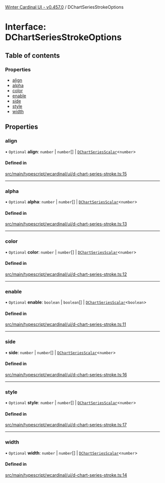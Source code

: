 [Winter Cardinal UI - v0.457.0](../index.md) / DChartSeriesStrokeOptions

# Interface: DChartSeriesStrokeOptions

## Table of contents

### Properties

- [align](DChartSeriesStrokeOptions.md#align)
- [alpha](DChartSeriesStrokeOptions.md#alpha)
- [color](DChartSeriesStrokeOptions.md#color)
- [enable](DChartSeriesStrokeOptions.md#enable)
- [side](DChartSeriesStrokeOptions.md#side)
- [style](DChartSeriesStrokeOptions.md#style)
- [width](DChartSeriesStrokeOptions.md#width)

## Properties

### align

• `Optional` **align**: `number` \| `number`[] \| [`DChartSeriesScalar`](../index.md#dchartseriesscalar)\<`number`\>

#### Defined in

[src/main/typescript/wcardinal/ui/d-chart-series-stroke.ts:15](https://github.com/winter-cardinal/winter-cardinal-ui/blob/v0.457.0/src/main/typescript/wcardinal/ui/d-chart-series-stroke.ts#L15)

___

### alpha

• `Optional` **alpha**: `number` \| `number`[] \| [`DChartSeriesScalar`](../index.md#dchartseriesscalar)\<`number`\>

#### Defined in

[src/main/typescript/wcardinal/ui/d-chart-series-stroke.ts:13](https://github.com/winter-cardinal/winter-cardinal-ui/blob/v0.457.0/src/main/typescript/wcardinal/ui/d-chart-series-stroke.ts#L13)

___

### color

• `Optional` **color**: `number` \| `number`[] \| [`DChartSeriesScalar`](../index.md#dchartseriesscalar)\<`number`\>

#### Defined in

[src/main/typescript/wcardinal/ui/d-chart-series-stroke.ts:12](https://github.com/winter-cardinal/winter-cardinal-ui/blob/v0.457.0/src/main/typescript/wcardinal/ui/d-chart-series-stroke.ts#L12)

___

### enable

• `Optional` **enable**: `boolean` \| `boolean`[] \| [`DChartSeriesScalar`](../index.md#dchartseriesscalar)\<`boolean`\>

#### Defined in

[src/main/typescript/wcardinal/ui/d-chart-series-stroke.ts:11](https://github.com/winter-cardinal/winter-cardinal-ui/blob/v0.457.0/src/main/typescript/wcardinal/ui/d-chart-series-stroke.ts#L11)

___

### side

• **side**: `number` \| `number`[] \| [`DChartSeriesScalar`](../index.md#dchartseriesscalar)\<`number`\>

#### Defined in

[src/main/typescript/wcardinal/ui/d-chart-series-stroke.ts:16](https://github.com/winter-cardinal/winter-cardinal-ui/blob/v0.457.0/src/main/typescript/wcardinal/ui/d-chart-series-stroke.ts#L16)

___

### style

• `Optional` **style**: `number` \| `number`[] \| [`DChartSeriesScalar`](../index.md#dchartseriesscalar)\<`number`\>

#### Defined in

[src/main/typescript/wcardinal/ui/d-chart-series-stroke.ts:17](https://github.com/winter-cardinal/winter-cardinal-ui/blob/v0.457.0/src/main/typescript/wcardinal/ui/d-chart-series-stroke.ts#L17)

___

### width

• `Optional` **width**: `number` \| `number`[] \| [`DChartSeriesScalar`](../index.md#dchartseriesscalar)\<`number`\>

#### Defined in

[src/main/typescript/wcardinal/ui/d-chart-series-stroke.ts:14](https://github.com/winter-cardinal/winter-cardinal-ui/blob/v0.457.0/src/main/typescript/wcardinal/ui/d-chart-series-stroke.ts#L14)
